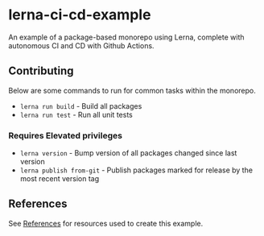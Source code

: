 # lerna-ci-cd-example

An example of a package-based monorepo using Lerna, complete with autonomous CI and CD with Github Actions.

## Contributing

Below are some commands to run for common tasks within the monorepo.

- `lerna run build` - Build all packages
- `lerna run test` - Run all unit tests

### Requires Elevated privileges

- `lerna version` - Bump version of all packages changed since last version
- `lerna publish from-git` - Publish packages marked for release by the most recent version tag

## References

See [References](./REFERENCES.md) for resources used to create this example.
